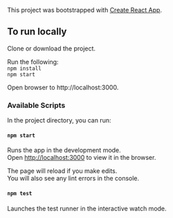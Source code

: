 This project was bootstrapped with [Create React App](https://github.com/facebook/create-react-app).
## To run locally 
Clone or download the project.

Run the following:<br>
`npm install`<br>
`npm start`<br>

Open browser to http://localhost:3000.

### Available Scripts

In the project directory, you can run:

#### `npm start`

Runs the app in the development mode.<br>
Open [http://localhost:3000](http://localhost:3000) to view it in the browser.

The page will reload if you make edits.<br>
You will also see any lint errors in the console.

#### `npm test`

Launches the test runner in the interactive watch mode.<br>

